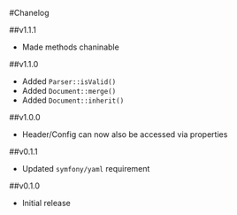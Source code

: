 #Chanelog

##v1.1.1
- Made methods chaninable

##v1.1.0
- Added `Parser::isValid()`
- Added `Document::merge()`
- Added `Document::inherit()`

##v1.0.0
- Header/Config can now also be accessed via properties

##v0.1.1
- Updated `symfony/yaml` requirement

##v0.1.0
- Initial release
